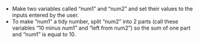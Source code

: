 - Make two variables called “num1” and “num2” and set their values to the inputs entered by the user.
- To make “num1” a tidy number, split “num2” into 2 parts (call these variables “10 minus num1” and “left from num2”) so the sum of one part and “num1” is equal to 10.